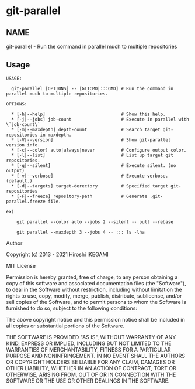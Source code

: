git-parallel
============

NAME
----
git-parallel - Run the command in parallel much to multiple repositories

Usage
-----

```
USAGE:

  git-parallel [OPTIONS] -- [GITCMD|:::CMD] # Run the command in parallel much to multiple repositories.

OPTIONS:

  * [-h|--help]                             # Show this help.
  * [-j|--jobs] job-count                   # Execute in parallel with \`job-count\`
  * [-m|--maxdepth] depth-count             # Search target git-repositories in maxdepth.
  * [-V|--version]                          # Show git-parallel version info.
  * [-c|--color] auto|always|never          # Configure output color.
  * [-l|--list]                             # List up target git repositories.
  * [-q|--silent]                           # Execute silent. (no output)
  * [-v|--verbose]                          # Execute verbose. (default.)
  * [-d|--targets] target-derectory         # Specified target git-repositories
  * [-F|--freeze] repository-path           # Generate .git-parallel.freeze file.

ex)

    git parallel --color auto --jobs 2 --silent -- pull --rebase

    git parallel --maxdepth 3 --jobs 4 -- ::: ls -lha
```


Author

Copyright (c) 2013 - 2021 Hiroshi IKEGAMI

MIT License

Permission is hereby granted, free of charge, to any person obtaining
a copy of this software and associated documentation files (the
"Software"), to deal in the Software without restriction, including
without limitation the rights to use, copy, modify, merge, publish,
distribute, sublicense, and/or sell copies of the Software, and to
permit persons to whom the Software is furnished to do so, subject to
the following conditions:

The above copyright notice and this permission notice shall be
included in all copies or substantial portions of the Software.

THE SOFTWARE IS PROVIDED "AS IS", WITHOUT WARRANTY OF ANY KIND,
EXPRESS OR IMPLIED, INCLUDING BUT NOT LIMITED TO THE WARRANTIES OF
MERCHANTABILITY, FITNESS FOR A PARTICULAR PURPOSE AND
NONINFRINGEMENT. IN NO EVENT SHALL THE AUTHORS OR COPYRIGHT HOLDERS BE
LIABLE FOR ANY CLAIM, DAMAGES OR OTHER LIABILITY, WHETHER IN AN ACTION
OF CONTRACT, TORT OR OTHERWISE, ARISING FROM, OUT OF OR IN CONNECTION
WITH THE SOFTWARE OR THE USE OR OTHER DEALINGS IN THE SOFTWARE.
